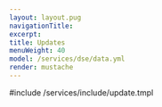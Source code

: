 ```yaml
---
layout: layout.pug
navigationTitle:
excerpt:
title: Updates
menuWeight: 40
model: /services/dse/data.yml
render: mustache
---
```


#include /services/include/update.tmpl
